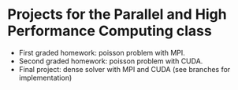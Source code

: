 # Projects for the Parallel and High Performance Computing class

- First graded homework: poisson problem with MPI.
- Second graded homework: poisson problem with CUDA.
- Final project: dense solver with MPI and CUDA (see branches for implementation)
